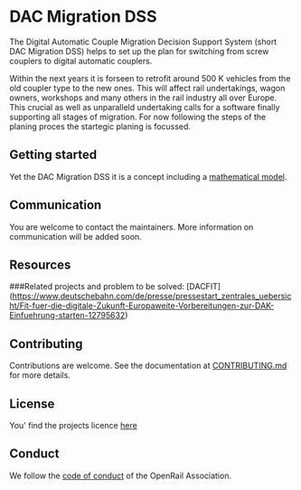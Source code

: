 

# DAC Migration DSS

<!-- [REPLACEME: badges, remove if you don't show any badges] -->

The Digital Automatic Couple Migration Decision Support System (short DAC Migration DSS) helps to set up the plan for switching from screw couplers to digital automatic couplers.

Within the next years it is forseen to retrofit around 500 K vehicles from the old coupler type to the new ones. This will affect rail undertakings, wagon owners, workshops and many others in the
rail industry all over Europe. This crucial as well as unparalleld undertaking calls for a software finally supporting all stages of migration. For now following the steps of the planing proces the
startegic planing is focussed. 

## Getting started

Yet the DAC Migration DSS it is a concept including a [mathematical model](https://github.com/OpenRailAssociation/dac-migration-dss/blob/main/doc/DAK_Migration_DSS_Model_V2.0.pdf). 

## Communication

You are welcome to contact the maintainers. More information on communication will be added soon.

## Resources

<!-- [REPLACEME: links to additional useful information, home page, documentation, etc.]-->
###Related projects and problem to be solved:
[DACFIT] (https://www.deutschebahn.com/de/presse/pressestart_zentrales_uebersicht/Fit-fuer-die-digitale-Zukunft-Europaweite-Vorbereitungen-zur-DAK-Einfuehrung-starten-12795632)


## Contributing

Contributions are welcome. See the documentation at [CONTRIBUTING.md](CONTRIBUTING.md) for more details.

## License

You' find the projects licence [here](https://github.com/OpenRailAssociation/dac-migration-dss/blob/main/LICENSE)

## Conduct

We follow the [code of conduct](CODE_OF_CONDUCT.md) of the OpenRail Association.
